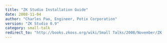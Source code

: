 ```yaml
---
title: "ZK Studio Installation Guide"
date: 2008-11-04
author: "Charles Pao, Engineer, Potix Corporation"
version: "ZK Studio 0.9"
category: small-talk
redirect_to: "http://books.zkoss.org/wiki/Small Talks/2008/November/ZK Studio Installation Guide"
---
```

